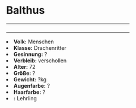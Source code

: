 # Balthus

<table>
<tr><td>
<p>

</p>

</td><td width="300">
<!-- Edit here -->
<img src="" alt="" />
</td></tr>
</table>

<procedure title="Allgemeine Informationen">
<list columns="3">
<li><b>Volk:</b> Menschen</li>
<li><b>Klasse:</b> Drachenritter</li>
<li><b>Gesinnung:</b> ?</li>
<li><b>Verbleib:</b> verschollen</li>
</list>
</procedure>

<procedure title="Aussehen">
<list columns="3">
<li><b>Alter:</b> 72</li>
<li><b>Größe:</b> ?</li>
<li><b>Gewicht:</b> ?kg</li>
<li><b>Augenfarbe:</b> ?</li>
<li><b>Haarfarbe:</b> ?</li>
</list>
</procedure>

<procedure title="Beziehungen">
<list columns="3">
<li><b><a href="Nayru.md"></a>:</b> Lehrling</li>
</list>
</procedure>

<!--
## Notizen

- **Ziele:** 
- **Geheimnisse:** 
-->